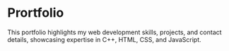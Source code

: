 # Prortfolio
This portfolio highlights my web development skills, projects, and contact details, showcasing expertise in C++, HTML, CSS, and JavaScript.
